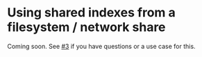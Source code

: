 # Using shared indexes from a filesystem / network share

Coming soon. See [#3](https://github.com/sunznx/jetbrains-indexer/issues/3) if you have questions or a use case for this.
